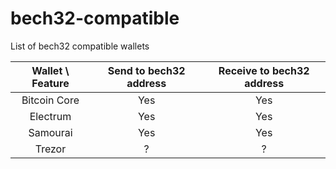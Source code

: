 # bech32-compatible
List of bech32 compatible wallets


| Wallet \ Feature | Send to bech32 address | Receive to bech32 address |
|:---:|:---:|:---:|
| Bitcoin Core | Yes | Yes |
| Electrum | Yes | Yes | Yes | 
| Samourai | Yes | Yes | Yes | 
| Trezor | ? | ? | ? | ? | ? |


